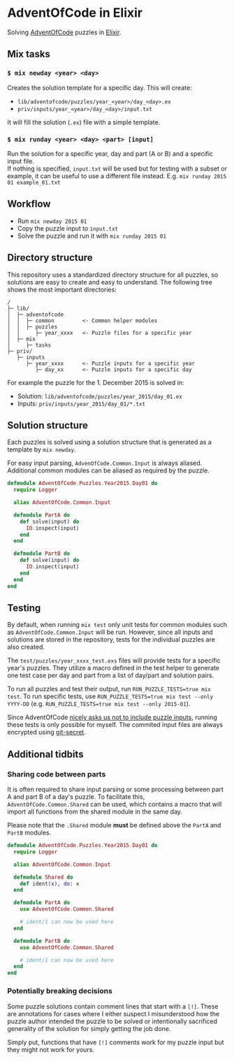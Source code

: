 # AdventOfCode in Elixir
Solving [AdventOfCode](https://adventofcode.com) puzzles in [Elixir](https://elixir-lang.org/).

## Mix tasks
### `$ mix newday <year> <day>`
Creates the solution template for a specific day. This will create:
* `lib/adventofcode/puzzles/year_<year>/day_<day>.ex`
* `priv/inputs/year_<year>/day_<day>/input.txt`

It will fill the solution (`.ex`) file with a simple template.

### `$ mix runday <year> <day> <part> [input]`
Run the solution for a specific year, day and part (A or B) and a specific input file.    
If nothing is specified, `input.txt` will be used but for testing with a subset or example, it can be useful to use a different file instead. E.g. `mix runday 2015 01 example_01.txt`

## Workflow
* Run `mix newday 2015 01`
* Copy the puzzle input to `input.txt`
* Solve the puzzle and run it with `mix runday 2015 01`

## Directory structure
This repository uses a standardized directory structure for all puzzles, so solutions are easy to create and easy to understand. The following tree shows the most important directories:
```
/
├─ lib/
│  ├─ adventofcode
│  │  ├─ common         <- Common helper modules
│  │  ├─ puzzles
│  │     ├─ year_xxxx   <- Puzzle files for a specific year
│  ├─ mix
│     ├─ tasks
├─ priv/
   ├─ inputs
      ├─ year_xxxx      <- Puzzle inputs for a specific year
         ├─ day_xx      <- Puzzle inputs for a specific day
```

For example the puzzle for the 1. December 2015 is solved in:
* Solution: `lib/adventofcode/puzzles/year_2015/day_01.ex`
* Inputs:  `priv/inputs/year_2015/day_01/*.txt`

## Solution structure
Each puzzles is solved using a solution structure that is generated as a template by `mix newday`.

For easy input parsing, `AdvenOfCode.Common.Input` is always aliased. Additional common modules can be aliased as required by the puzzle.
```elixir
defmodule AdventOfCode.Puzzles.Year2015.Day01 do
  require Logger

  alias AdventOfCode.Common.Input

  defmodule PartA do
    def solve(input) do
      IO.inspect(input)
    end
  end

  defmodule PartB do
    def solve(input) do
      IO.inspect(input)
    end
  end
end
```

## Testing
By default, when running `mix test` only unit tests for common modules such as `AdventOfCode.Common.Input` will be run. However, since all inputs and solutions are stored in the repository, tests for the individual puzzles are also created.

The `test/puzzles/year_xxxx_test.exs` files will provide tests for a specific year's puzzles. They utilize a macro defined in the test helper to generate one test case per day and part from a list of day/part and solution pairs.

To run all puzzles and test their output, run `RUN_PUZZLE_TESTS=true mix test`. To run specific tests, use `RUN_PUZZLE_TESTS=true mix test --only YYYY-DD` (e.g. `RUN_PUZZLE_TESTS=true mix test --only 2015-01`).

Since AdventOfCode [nicely asks us not to include puzzle inputs](https://adventofcode.com/about#faq_copying), running these tests is only possible for myself. The commited input files are always encrypted using [git-secret](https://sobolevn.me/git-secret/).

## Additional tidbits
### Sharing code between parts
It is often required to share input parsing or some processing between part A and part B of a day's puzzle. To facilitate this, `AdventOfCode.Common.Shared` can be used, which contains a macro that will import all functions from the shared module in the same day. 

Please note that the `.Shared` module **must** be defined above the `PartA` and `PartB` modules.
```elixir
defmodule AdventOfCode.Puzzles.Year2015.Day01 do
  require Logger

  alias AdventOfCode.Common.Input

  defmodule Shared do
    def ident(x), do: x
  end

  defmodule PartA do
    use AdventOfCode.Common.Shared

    # ident/1 can now be used here
  end

  defmodule PartB do
    use AdventOfCode.Common.Shared

    # ident/1 can now be used here
  end
end
```

### Potentially breaking decisions
Some puzzle solutions contain comment lines that start with a `[!]`. These are annotations for cases where I either suspect I misunderstood how the puzzle author intended the puzzle to be solved or intentionally sacrificed generality of the solution for simply getting the job done.

Simply put, functions that have `[!]` comments work for my puzzle input but they might not work for yours.
